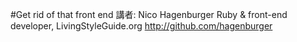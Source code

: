#Get rid of that front end
講者: Nico Hagenburger Ruby & front-end developer, LivingStyleGuide.org http://github.com/hagenburger

